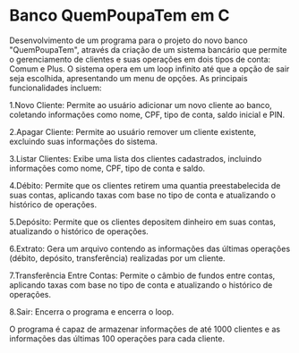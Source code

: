 # Banco QuemPoupaTem em C

Desenvolvimento de um programa para o projeto do novo banco "QuemPoupaTem", através da criação de um sistema bancário que permite o gerenciamento de clientes e suas operações em dois tipos de conta: Comum e Plus. O sistema opera em um loop infinito até que a opção de sair seja escolhida, apresentando um menu de opções. As principais funcionalidades incluem:

1.Novo Cliente: Permite ao usuário adicionar um novo cliente ao banco, coletando informações como nome, CPF, tipo de conta, saldo inicial e PIN.

2.Apagar Cliente: Permite ao usuário remover um cliente existente, excluindo suas informações do sistema.

3.Listar Clientes: Exibe uma lista dos clientes cadastrados, incluindo informações como nome, CPF, tipo de conta e saldo.

4.Débito: Permite que os clientes retirem uma quantia preestabelecida de suas contas, aplicando taxas com base no tipo de conta e atualizando o histórico de operações.

5.Depósito: Permite que os clientes depositem dinheiro em suas contas, atualizando o histórico de operações.

6.Extrato: Gera um arquivo contendo as informações das últimas operações (débito, depósito, transferência) realizadas por um cliente.

7.Transferência Entre Contas: Permite o câmbio de fundos entre contas, aplicando taxas com base no tipo de conta e atualizando o histórico de operações.

8.Sair: Encerra o programa e encerra o loop.

O programa é capaz de armazenar informações de até 1000 clientes e as informações das últimas 100 operações para cada cliente. 
